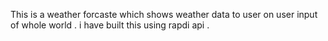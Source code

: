 This is a weather forcaste which shows weather data to user on user input of whole world . i have built this using rapdi api . 
